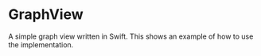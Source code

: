 # GraphView

A simple graph view written in Swift. This shows an example of how to use the implementation.
